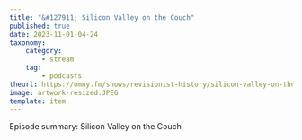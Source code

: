 ```yaml
---
title: "&#127911; Silicon Valley on the Couch"
published: true
date: 2023-11-01-04-24
taxonomy:
    category:
        - stream
    tag:
        - podcasts
theurl: https://omny.fm/shows/revisionist-history/silicon-valley-on-the-couch
image: artwork-resized.JPEG
template: item
---
```


Episode summary: Silicon Valley on the Couch
